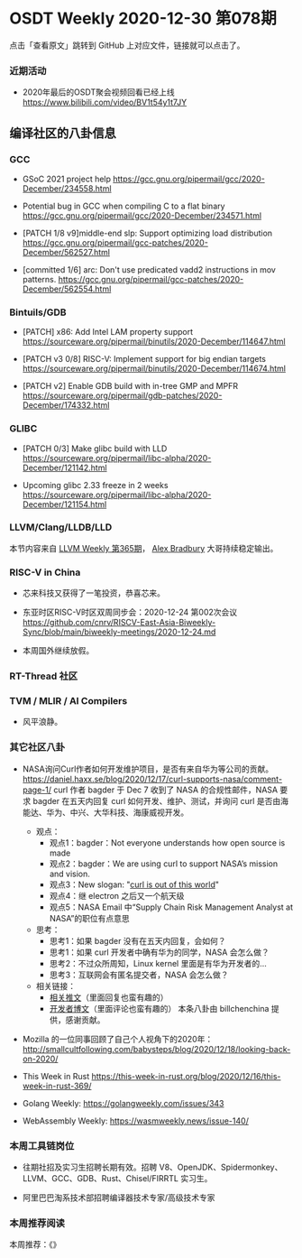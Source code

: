 # OSDT Weekly 2020-12-30 第078期

点击「查看原文」跳转到 GitHub 上对应文件，链接就可以点击了。

### 近期活动

- 2020年最后的OSDT聚会视频回看已经上线
  https://www.bilibili.com/video/BV1t54y1t7JY

## 编译社区的八卦信息

### GCC

- GSoC 2021 project help
  https://gcc.gnu.org/pipermail/gcc/2020-December/234558.html

- Potential bug in GCC when compiling C to a flat binary
  https://gcc.gnu.org/pipermail/gcc/2020-December/234571.html

- [PATCH 1/8 v9]middle-end slp: Support optimizing load distribution
  https://gcc.gnu.org/pipermail/gcc-patches/2020-December/562527.html

- [committed 1/6] arc: Don't use predicated vadd2 instructions in mov patterns.
  https://gcc.gnu.org/pipermail/gcc-patches/2020-December/562554.html

### Bintuils/GDB

- [PATCH] x86: Add Intel LAM property support
  https://sourceware.org/pipermail/binutils/2020-December/114647.html

- [PATCH v3 0/8] RISC-V: Implement support for big endian targets
  https://sourceware.org/pipermail/binutils/2020-December/114674.html

- [PATCH v2] Enable GDB build with in-tree GMP and MPFR
  https://sourceware.org/pipermail/gdb-patches/2020-December/174332.html

### GLIBC

- [PATCH 0/3] Make glibc build with LLD
  https://sourceware.org/pipermail/libc-alpha/2020-December/121142.html

- Upcoming glibc 2.33 freeze in 2 weeks
  https://sourceware.org/pipermail/libc-alpha/2020-December/121154.html

### LLVM/Clang/LLDB/LLD

本节内容来自 [LLVM Weekly 第365期](http://llvmweekly.org/issue/365)，
[Alex Bradbury](https://www.linkedin.com/in/alex-bradbury/) 大哥持续稳定输出。

### RISC-V in China

- 芯来科技又获得了一笔投资，恭喜芯来。

- 东亚时区RISC-V时区双周同步会：2020-12-24 第002次会议
  https://github.com/cnrv/RISCV-East-Asia-Biweekly-Sync/blob/main/biweekly-meetings/2020-12-24.md

- 本周国外继续放假。

### RT-Thread 社区

### TVM / MLIR / AI Compilers

- 风平浪静。

### 其它社区八卦

- NASA询问Curl作者如何开发维护项目，是否有来自华为等公司的贡献。
  https://daniel.haxx.se/blog/2020/12/17/curl-supports-nasa/comment-page-1/
  curl 作者 bagder 于 Dec 7 收到了 NASA 的合规性邮件，NASA 要求 bagder 在五天内回复 curl 如何开发、维护、测试，并询问 curl 是否由海能达、华为、中兴、大华科技、海康威视开发。
  - 观点：
    - 观点1：bagder：Not everyone understands how open source is made
    - 观点2：bagder：We are using curl to support NASA’s mission and vision.
    - 观点3：New slogan: "[curl is out of this world](https://twitter.com/RSWestmoreland/status/1335993574446534659)"
    - 观点4：继 electron 之后又一个航天级
    - 观点5：NASA Email 中“Supply Chain Risk Management Analyst at NASA”的职位有点意思
  - 思考：
    - 思考1：如果 bagder 没有在五天内回复，会如何？
    - 思考1：如果 curl 开发者中确有华为的同学，NASA 会怎么做？
    - 思考2：不过众所周知，Linux kernel 里面是有华为开发者的…
    - 思考3：互联网会有匿名提交者，NASA 会怎么做？
  - 相关链接：
    - [相关推文](https://twitter.com/bagder/status/1335974922284363787)（里面回复也蛮有趣的）
    - [开发者博文](https://daniel.haxx.se/blog/2020/12/17/curl-supports-nasa/)（里面评论也蛮有趣的）
  本条八卦由 billchenchina 提供，感谢贡献。

- Mozilla 的一位同事回顾了自己个人视角下的2020年：
  http://smallcultfollowing.com/babysteps/blog/2020/12/18/looking-back-on-2020/

- This Week in Rust
  https://this-week-in-rust.org/blog/2020/12/16/this-week-in-rust-369/

- Golang Weekly:
  https://golangweekly.com/issues/343

- WebAssembly Weekly:
  https://wasmweekly.news/issue-140/

### 本周工具链岗位

- 往期社招及实习生招聘长期有效。招聘 V8、OpenJDK、Spidermonkey、LLVM、GCC、GDB、Rust、Chisel/FIRRTL 实习生。

- 阿里巴巴淘系技术部招聘编译器技术专家/高级技术专家

### 本周推荐阅读

本周推荐：《》
